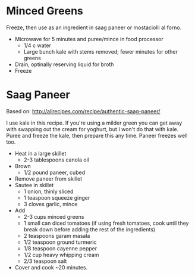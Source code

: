 # Minced Greens
Freeze, then use as an ingredient in saag paneer or mostaciolli al forno.

- Microwave for 5 minutes and puree/mince in food processor
  - 1/4 c water
  - Large bunch kale with stems removed; fewer minutes for other greens
- Drain, optinally reserving liquid for broth
- Freeze

# Saag Paneer
Based on: http://allrecipes.com/recipe/authentic-saag-paneer/

I use kale in this recipe. If you're using a milder green you can get away with swapping out the cream for yoghurt, but I won't do that with kale. 
Puree and freeze the kale, then prepare this any time. Paneer freezes well too.
 
- Heat in a large skillet
  - 2-3 tablespoons canola oil
- Brown
  - 1/2 pound paneer, cubed
- Remove paneer from skillet
- Sautee in skillet
  - 1 onion, thinly sliced
  - 1 teaspoon squeeze ginger
  - 3 cloves garlic, mince
- Add
  - 2-3 cups minced greens
  - 1 small can diced tomatoes (if using fresh tomatoes, cook until they break down before adding the rest of the ingredients)
  - 2 teaspoons garam masala
  - 1/2 teaspoon ground turmeric
  - 1/8 teaspoon cayenne pepper
  - 1/2 cup heavy whipping cream
  - 2/3 teaspoon salt
- Cover and cook ~20 minutes.
